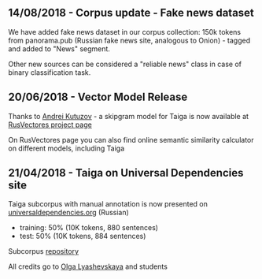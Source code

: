 ## 14/08/2018 - Corpus update - Fake news dataset
We have added fake news dataset in our corpus collection: 150k tokens from  panorama.pub (Russian fake news site, analogous to Onion) - tagged and added to "News" segment.

Other new sources can be considered a "reliable news" class in case of binary classification task.


## 20/06/2018 - Vector Model Release
Thanks to [Andrei Kutuzov](http://rusvectores.org/ru/contacts/) -  a skipgram model for Taiga is now available at [RusVectores project page](http://rusvectores.org/ru/models/)

On RusVectores page you can also find online semantic similarity calculator on different models, including Taiga


## 21/04/2018 - Taiga on Universal Dependencies site
Taiga subcorpus with manual annotation is now presented on [universaldependencies.org](http://universaldependencies.org/) (Russian)
 - training: 50% (10K tokens, 880 sentences)
 - test: 50% (10K tokens, 884 sentences)
 
Subcorpus [repository](https://github.com/UniversalDependencies/UD_Russian-Taiga/tree/master)

All credits go to [Olga Lyashevskaya](https://www.hse.ru/staff/olesar) and students
